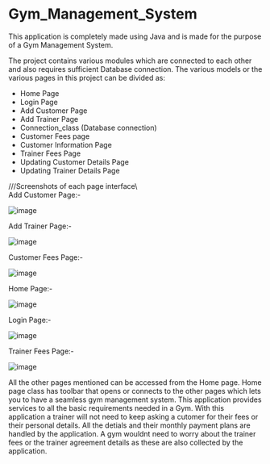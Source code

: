 # Gym_Management_System

This application is completely made using Java and is made for the purpose of a Gym Management System.

The project contains various modules which are connected to each other and also requires sufficient Database connection.
The various models or the various pages in this project can be divided as:

- Home Page
- Login Page
- Add Customer Page
- Add Trainer Page
- Connection_class (Database connection)
- Customer Fees page
- Customer Information Page
- Trainer Fees Page
- Updating Customer Details Page
- Updating Trainer Details Page


///Screenshots of each page interface\\\
Add Customer Page:-

![image](https://user-images.githubusercontent.com/114386574/206901615-52ee93b5-ca45-45f5-a912-a55456ce0b25.png)

Add Trainer Page:-

![image](https://user-images.githubusercontent.com/114386574/206901696-94051394-7338-4d9b-9b91-2a10d6d12974.png)

Customer Fees Page:-

![image](https://user-images.githubusercontent.com/114386574/206901732-308f513e-771a-4d97-b3e5-fd1c09b89405.png)


Home Page:-

![image](https://user-images.githubusercontent.com/114386574/206901786-85f52a69-23e5-4c9f-9976-00ac1b42e82d.png)


Login Page:-

![image](https://user-images.githubusercontent.com/114386574/206901820-8d0decc2-6dbe-423e-9fd6-c117e4a38ffd.png)

Trainer Fees Page:-

![image](https://user-images.githubusercontent.com/114386574/206901847-368a0886-c7c7-41af-9225-4bca0702702f.png)




All the other pages mentioned can be accessed from the Home page. Home page class has toolbar that opens or connects to the other pages which lets you to have a seamless gym management system. This application provides services to all the basic requirements needed in a Gym. With this application a trainer will not need to keep asking a cutomer for their fees or their personal details. All the detials and their monthly payment plans are handled by the application. A gym wouldnt need to worry about the trainer fees or the trainer agreement details as these are also collected by the application. 
